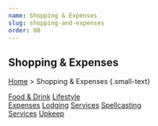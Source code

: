 ```yaml
---
name: Shopping & Expenses
slug: shopping-and-expenses
order: 08
---
```

## Shopping & Expenses
[Home](dm-operations-center) > Shopping & Expenses {.small-text}

<div id="menu-container">
    <a href="food-drink">Food & Drink</a>
    <a href="lifestyle-expenses">Lifestyle<br/> Expenses</a>
    <a href="lodging">Lodging</a>
    <a href="services">Services</a>
    <a href="spellcasting-services">Spellcasting<br/> Services</a>
    <a href="upkeep">Upkeep</a>
</div>